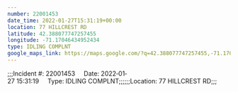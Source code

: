 ```yaml
---
number: 22001453
date_time: 2022-01-27T15:31:19+00:00
location: 77 HILLCREST RD
latitude: 42.388077747257455
longitude: -71.17046434952434
type: IDLING COMPLNT
google_maps_link: https://maps.google.com/?q=42.388077747257455,-71.17046434952434
---
```


;;;Incident #: 22001453     Date: 2022‐01‐27 15:31:19     Type: IDLING COMPLNT;;;;;;Location: 77 HILLCREST RD;;;
